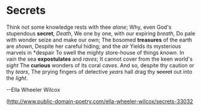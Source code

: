 # Secrets
Think not some knowledge rests with thee *alone*;
Why, even God's stupendous **secret**, _Death_,
We one by one, with our expiring *breath*,
Do pale with wonder seize and make our own;
The bosomed **treasures** of the earth are *shown*,
Despite her careful hiding; and the _air_
Yields its mysterious marvels in *despair
To swell the mighty store-house of things _known_.
In vain the sea **expostulates** and *raves*;
It cannot cover from the keen world's _sight_
The **curious** wonders of its coral *caves*.
And so, despite thy caution or thy _tears_,
The prying fingers of detective *years*
hall drag thy ~~secret~~ out into the _light_.
        
--Ella Wheeler Wilcox
        
(http://www.public-domain-poetry.com/ella-wheeler-wilcox/secrets-33032
        
        
